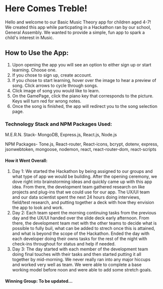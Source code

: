 # Here Comes Treble!
 
Hello and welcome to our Basic Music Theory app for children aged 4-7! 
We created this app while particpating in a Hackathon ran by our school, General Assembly.
We wanted to provide a simple, fun app to spark a child's interest in Music.

## How to Use the App:

1. Upon opening the app you will see an option to either sign up or start learning. Choose one.
2. If you chose to sign up, create account.
3. If you chose to start learning, hover over the image to hear a preview of song. Click arrows to cycle through songs.
4. Click image of song you would like to learn.
5. On the GamePage, click the piano key that corresponds to the picture. Keys will turn red for wrong notes.
6. Once the song is finished, the app will redirect you to the song selection page.

### Technology Stack and NPM Packages Used:

M.E.R.N. Stack- MongoDB, Express.js, React.js, Node.js

NPM Packages- Tone.js, React-router, React-icons, bcrypt, dotenv, express, jsonwebtoken, mongoose, nodemon, react, react-router-dom, react-scripts

#### How it Went Overall:

1. Day 1: We started the Hackathon by being assigned to our groups and what type of app we would be building. After the opening ceremony, we dove right into 
brainstorming ideas and quickly came up with this app idea. From there, the development team gathered research on like projects and plug-ins that we could use for 
our app. The UX/UI team and our data scientist spent the next 24 hours doing interviews, field/test research, and putting together a deck with how they envision the 
app to look and work.
2. Day 2: Each team spent the morning continuing tasks from the previous day and the UX/UI handed over the slide deck early afternoon. From there, the development team 
met with the other teams to decide what is possible to fully buil, what can be added to strech once this is attained, and what is beyond the scope of the Hackathon.
Ended the day with each developer doing their owns tasks for the rest of the night with check-ins throughout for status and help if needed.
3. Day 3: The day started with each member of the development team doing final touches with their tasks and then started putting it all together by mid-morning. We never really ran into any major hiccups and worked very well as  team. We were able to complete a base working model before noon and were able to add some stretch 
goals. 

#### Winning Group: To be updated...
